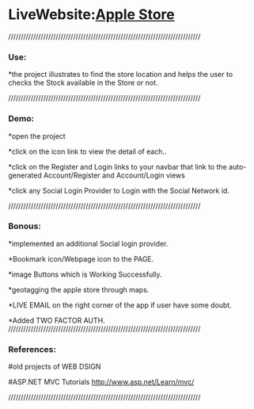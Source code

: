 ﻿ <h1>LiveWebsite:<a href="https://comp2007-assignment2-part1.azurewebsites.net/"><b>Apple Store</b></a></h1>
/////////////////////////////////////////////////////////////////////////////
<h3>Use:</h3>

 *the project illustrates to find the store location and helps the user to checks the Stock available in the Store or not. 

/////////////////////////////////////////////////////////////////////////////
<h3>Demo:</h3>
  
*open the project

*click on the icon link to view the detail of each.. 

*click on the Register and Login links to your navbar that link to the auto-generated Account/Register and Account/Login views

*click any Social Login Provider to Login with the Social Network id. 

/////////////////////////////////////////////////////////////////////////////
<h3>Bonous:</h3>

*implemented an additional Social login provider.

*Bookmark icon/Webpage icon to the PAGE.

*image Buttons which is Working Successfully.

*geotagging the apple store through maps. 

*LIVE EMAIL on the right corner of the app if user have some doubt.

*Added TWO FACTOR AUTH.
/////////////////////////////////////////////////////////////////////////////
<h3>References:</h3>

#old projects of WEB DSIGN

#ASP.NET MVC Tutorials
http://www.asp.net/Learn/mvc/

/////////////////////////////////////////////////////////////////////////////